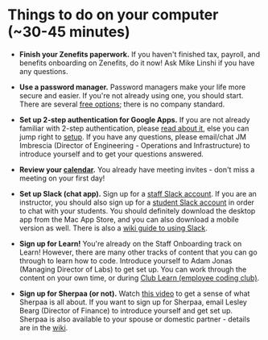 # Things to do on your computer (~30-45 minutes)

- **Finish your Zenefits paperwork.** If you haven't finished tax, payroll, and benefits onboarding on Zenefits, do it now! Ask Mike Linshi if you have any questions.



- **Use a password manager.** Password managers make your life more secure and easier. If you're not already using one, you should start. There are several [free options](http://www.pcmag.com/article2/0,2817,2475964,00.asp); there is no company standard.


- **Set up 2-step authentication for Google Apps.** If you are not already familiar with 2-step authentication, please [read about it](https://www.google.com/landing/2step/), else you can jump right to [setup](https://accounts.google.com/SmsAuthConfig). If you have any questions, please email/chat JM Imbrescia (Director of Engineering - Operations and Infrastructure) to introduce yourself and to get your questions answered.


- **Review your [calendar](https://www.google.com/calendar).** You already have meeting invites - don't miss a meeting on your first day!


- **Set up Slack (chat app).** Sign up for a [staff Slack account](https://flatiron-staff.slack.com/signup). If you are an instructor, you should also sign up for a [student Slack account](http://flatiron-school.slack.com/signup) in order to chat with your students. You should definitely download the desktop app from the Mac App Store, and you can also download a mobile version as well. There is also a [wiki guide to using Slack](https://flatiron.atlassian.net/wiki/display/OP/Guide+to+Slack).


- **Sign up for Learn!** You're already on the Staff Onboarding track on Learn! However, there are many other tracks of content that you can go through to learn how to code. Introduce yourself to Adam Jonas (Managing Director of Labs) to get set up. You can work through the content on your own time, or during [Club Learn (employee coding club)](https://flatiron.atlassian.net/wiki/pages/viewpage.action?pageId=38666277).


- **Sign up for Sherpaa (or not).** Watch [this video](https://vimeo.com/sherpaa/review/113927726/8de2379e14) to get a sense of what Sherpaa is all about. If you want to sign up for Sherpaa, email Lesley Bearg (Director of Finance) to introduce yourself and get set up. Sherpaa is also available to your spouse or domestic partner - details are in the [wiki](https://flatiron.atlassian.net/wiki/display/ER/Sherpaa).

